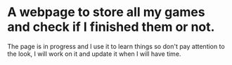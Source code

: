 # A webpage to store all my games and check if I finished them or not.

The page is in progress and I use it to learn things so don't pay attention to the look, I will work on it and update it when I will have time.
